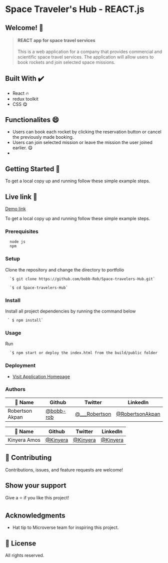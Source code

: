 # Space Traveler's Hub - REACT.js

## Welcome! 👋
> #### REACT app for space travel services
> This is a web application for a company that provides commercial and scientific space travel services. The application will allow users to book rockets and join selected space missions.

                             
## Built With ✔️

- React 🔥
- redux toolkit
- CSS 😋

## Functionalites 😄
 
- Users can book each rocket by clicking the reservation button or cancel the previously made booking.
- Users can join selected mission or leave the mission the user joined earlier. 😋
- 

## Getting Started 🙌

To get a local copy up and running follow these simple example steps.

## Live link 🙌

[Demo link](#)

To get a local copy up and running follow these simple example steps.

### Prerequisites
```
  node js
  npm

```
### Setup
Clone the repository and change the directory to portfolio

``` 
  `$ git clone https://github.com/bobb-Rob/Space-travelers-Hub.git`

  `$ cd Space-travelers-Hub`

```

### Install
Install all project dependencies by running the command below
 
``` 
 ` $ npm install`
```
### Usage

Run
``` 
  `$ npm start or deploy the index.html from the build/public folder 
```

### Deployment
- [Visit Application Homepage](#)


### Authors

| 👤 Name | Github | Twitter | LinkedIn |
|------|--------|---------|----------|
|Robertson Akpan|[@bobb-rob](https://github.com/bobb-rob)|[@___Robertson](https://twitter.com/___Robertson)|[@RobertsonAkpan](https://www.linkedin.com/in/robertsonakpan/)|


| 👤 Name | Github | Twitter | LinkedIn |
|------|--------|---------|----------|
|Kinyera Amos|[@Kinyera](#)|[@Kinyera](#)|[@Kinyera](#)|



## 🤝 Contributing

Contributions, issues, and feature requests are welcome!


## Show your support

Give a ⭐️ if you like this project!

## Acknowledgments

- Hat tip to Microverse team for inspiring this project.

## 📝 License

All rights reserved.